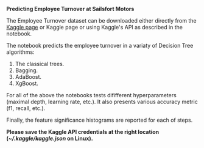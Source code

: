**Predicting Employee Turnover at Sailsfort Motors**

The Employee Turnover dataset can be downloaded either directly from the [Kaggle page]("https://www.kaggle.com/datasets/manidevesh/hr-dataset-analysis/data") or Kaggle page or using Kaggle's API as described in the notebook.
 
The notebook predicts the employee turnover in a variaty of Decision Tree algorithms:

1. The classical trees.
2. Bagging.
3. AdaBoost.
4. XgBoost.

For all of the above the notebooks tests dififferent hyperparameters (maximal depth, learning rate, etc.). It also presents various accuracy metric (f1, recall, etc.). 

Finally, the feature significance histograms are reported for each of steps. 

**Please save the Kaggle API credentials at the right location (*~/.kaggle/kaggle.json* on Linux).**